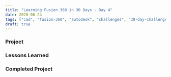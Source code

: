 ```yaml
---
title: "Learning Fusion 360 in 30 Days - Day 4"
date: 2020-06-24
tags: ["cad", "fusion-360", "autodesk", "challenges", "30-day-challenge", "fusion-360-in-30"]
draft: true
---
```

### Project

### Lessons Learned

### Completed Project

